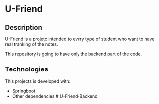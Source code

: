 # U-Friend

## Description

U-Friend is a projetc intended to every type of student who want to have real tranking of the notes.

This repository is going to have only the backend part of the code.

## Technologies

This projects is developed with:

* Springboot
* Other dependencies
#   U - F r i e n d - B a c k e n d  
 